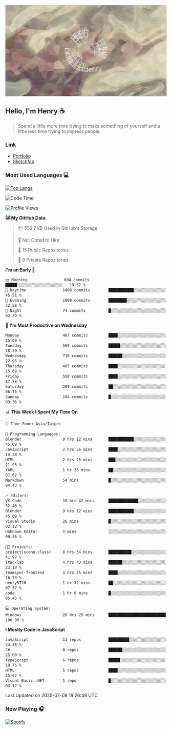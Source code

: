 ![](./images/cover.jpg)

## Hello, I'm Henry :coffee:
> Spend a little more time trying to make something of yourself and a little less time trying to impress people.

### Link
- [Portfolio](https://drive.google.com/file/d/1kb96bzn4Bhdb4pImsUvKz9Oi9cx455D2/view?usp=drivesdk)
- [Sketchfab](https://sketchfab.com/henry4294967296/models)

### Most Used Languages 💻
 [![Top Langs](https://github-readme-stats.vercel.app/api/top-langs/?username=henry5720&theme=tokyonight&hide_title=true)](https://github.com/henry5720?tab=repositories)

<!--START_SECTION:waka-->
![Code Time](http://img.shields.io/badge/Code%20Time-20%20hrs%2026%20mins-blue)

![Profile Views](http://img.shields.io/badge/Profile%20Views-354-blue)

**🐱 My GitHub Data** 

> 📦 553.7 kB Used in GitHub's Storage 
 > 
> 🚫 Not Opted to Hire
 > 
> 📜 15 Public Repositories 
 > 
> 🔑 9 Private Repositories 
 > 
**I'm an Early 🐤** 

```text
🌞 Morning                604 commits         █████░░░░░░░░░░░░░░░░░░░░   19.52 % 
🌆 Daytime                1408 commits        ███████████░░░░░░░░░░░░░░   45.51 % 
🌃 Evening                1008 commits        ████████░░░░░░░░░░░░░░░░░   32.58 % 
🌙 Night                  74 commits          █░░░░░░░░░░░░░░░░░░░░░░░░   02.39 % 
```
📅 **I'm Most Productive on Wednesday** 

```text
Monday                   467 commits         ████░░░░░░░░░░░░░░░░░░░░░   15.09 % 
Tuesday                  569 commits         █████░░░░░░░░░░░░░░░░░░░░   18.39 % 
Wednesday                710 commits         ██████░░░░░░░░░░░░░░░░░░░   22.95 % 
Thursday                 485 commits         ████░░░░░░░░░░░░░░░░░░░░░   15.68 % 
Friday                   550 commits         ████░░░░░░░░░░░░░░░░░░░░░   17.78 % 
Saturday                 209 commits         ██░░░░░░░░░░░░░░░░░░░░░░░   06.76 % 
Sunday                   104 commits         █░░░░░░░░░░░░░░░░░░░░░░░░   03.36 % 
```


📊 **This Week I Spent My Time On** 

```text
🕑︎ Time Zone: Asia/Taipei

💬 Programming Languages: 
Blender                  9 hrs 12 mins       ███████████░░░░░░░░░░░░░░   45.09 % 
JavaScript               2 hrs 56 mins       ████░░░░░░░░░░░░░░░░░░░░░   14.38 % 
HTML                     2 hrs 26 mins       ███░░░░░░░░░░░░░░░░░░░░░░   11.95 % 
YAML                     1 hr 33 mins        ██░░░░░░░░░░░░░░░░░░░░░░░   07.62 % 
Markdown                 54 mins             █░░░░░░░░░░░░░░░░░░░░░░░░   04.43 % 

🔥 Editors: 
VS Code                  10 hrs 42 mins      █████████████░░░░░░░░░░░░   52.43 % 
Blender                  9 hrs 12 mins       ███████████░░░░░░░░░░░░░░   45.09 % 
Visual Studio            26 mins             █░░░░░░░░░░░░░░░░░░░░░░░░   02.12 % 
Unknown Editor           4 mins              ░░░░░░░░░░░░░░░░░░░░░░░░░   00.36 % 

🐱‍💻 Projects: 
project(scene-class)     8 hrs 34 mins       ██████████░░░░░░░░░░░░░░░   41.97 % 
itac-lab                 4 hrs 43 mins       ██████░░░░░░░░░░░░░░░░░░░   23.10 % 
teamsync-frontend        3 hrs 25 mins       ████░░░░░░░░░░░░░░░░░░░░░   16.73 % 
henry5720                1 hr 32 mins        ██░░░░░░░░░░░░░░░░░░░░░░░   07.57 % 
code                     1 hr 6 mins         █░░░░░░░░░░░░░░░░░░░░░░░░   05.45 % 

💻 Operating System: 
Windows                  20 hrs 25 mins      █████████████████████████   100.00 % 
```

**I Mostly Code in JavaScript** 

```text
JavaScript               11 repos            █████████░░░░░░░░░░░░░░░░   34.38 % 
C#                       8 repos             ██████░░░░░░░░░░░░░░░░░░░   25.00 % 
TypeScript               6 repos             █████░░░░░░░░░░░░░░░░░░░░   18.75 % 
HTML                     5 repos             ████░░░░░░░░░░░░░░░░░░░░░   15.62 % 
Visual Basic .NET        1 repo              █░░░░░░░░░░░░░░░░░░░░░░░░   03.12 % 
```




 Last Updated on 2025-07-08 18:26:48 UTC
<!--END_SECTION:waka-->

### Now Playing 🎧
[![Spotify](https://spotify-recently-played-beta.vercel.app/api/spotify)](https://open.spotify.com/user/31uznrpamxhroyd2bt7xchxgnhce)

<!--
**henry5720/henry5720** is a ✨ _special_ ✨ repository because its `README.md` (this file) appears on your GitHub profile.

Here are some ideas to get you started:

- 🔭 I’m currently working on ...
- 🌱 I’m currently learning ...
- 👯 I’m looking to collaborate on ...
- 🤔 I’m looking for help with ...
- 💬 Ask me about ...
- 📫 How to reach me: ...
- 😄 Pronouns: ...
- ⚡ Fun fact: ...
-->
